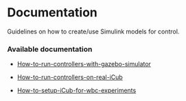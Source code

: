 # Documentation

Guidelines on how to create/use Simulink models for control.

### Available documentation

- [How-to-run-controllers-with-gazebo-simulator](How-to-run-controllers-with-gazebo-simulator.md)

- [How-to-run-controllers-on-real-iCub](How-to-run-controllers-on-real-iCub.md)

- [How-to-setup-iCub-for-wbc-experiments](How-to-setup-iCub-for-wbc-experiments.md)
